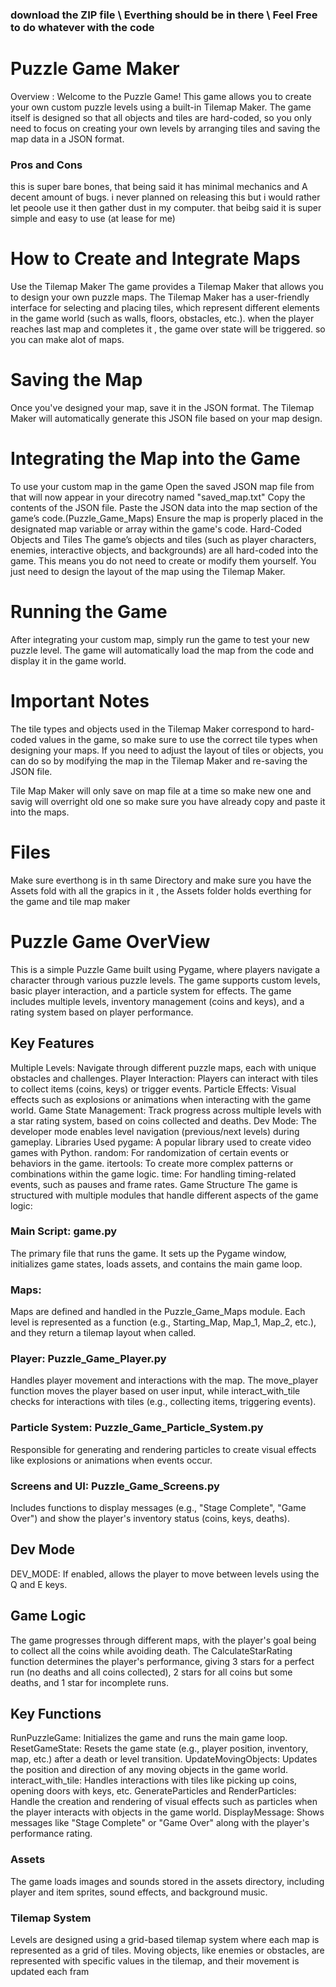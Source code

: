 ### download the ZIP file \ Everthing should be in there \ Feel Free to do whatever with the code

# Puzzle Game Maker
Overview :
Welcome to the Puzzle Game! This game allows you to create your own custom puzzle levels using a built-in Tilemap Maker. The game itself is designed so that all objects and tiles are hard-coded, so you only need to focus on creating your own levels by arranging tiles and saving the map data in a JSON format.
### Pros and Cons 
this is super bare bones, that being said it has minimal mechanics and A decent amount of bugs.
i never planned on releasing this but i would rather let peoole use it then gather dust in my computer. 
that beibg said it is super simple and easy to use (at lease for me)

# How to Create and Integrate Maps
Use the Tilemap Maker
The game provides a Tilemap Maker that allows you to design your own puzzle maps. The Tilemap Maker has a user-friendly interface for selecting and placing tiles, which represent different elements in the game world (such as walls, floors, obstacles, etc.). 
when the player reaches last map and completes it , the game over state will be triggered. 
so you can make alot of maps. 

# Saving the Map
Once you've designed your map, save it in the JSON format. The Tilemap Maker will automatically generate this JSON file based on your map design.

# Integrating the Map into the Game
To use your custom map in the game
Open the saved JSON map file from that will now appear in your direcotry named "saved_map.txt" 
Copy the contents of the JSON file.
Paste the JSON data into the map section of the game’s code.(Puzzle_Game_Maps)
Ensure the map is properly placed in the designated map variable or array within the game's code.
Hard-Coded Objects and Tiles
The game’s objects and tiles (such as player characters, enemies, interactive objects, and backgrounds) are all hard-coded into the game. This means you do not need to create or modify them yourself. You just need to design the layout of the map using the Tilemap Maker.

# Running the Game
After integrating your custom map, simply run the game to test your new puzzle level. The game will automatically load the map from the code and display it in the game world.

# Important Notes
The tile types and objects used in the Tilemap Maker correspond to hard-coded values in the game, so make sure to use the correct tile types when designing your maps.
If you need to adjust the layout of tiles or objects, you can do so by modifying the map in the Tilemap Maker and re-saving the JSON file.

Tile Map Maker will only save on map file at a time so make new one and savig will overright old one so make sure you have already copy and paste it into the maps.

 # Files
 Make sure everthong is in th same Directory and make sure you have the Assets fold with all the grapics in it , the Assets folder holds everthing for the game and tile map maker 

# Puzzle Game OverView
This is a simple Puzzle Game built using Pygame, where players navigate a character through various puzzle levels. The game supports custom levels, basic player interaction, and a particle system for effects. The game includes multiple levels, inventory management (coins and keys), and a rating system based on player performance.

## Key Features
Multiple Levels: Navigate through different puzzle maps, each with unique obstacles and challenges.
Player Interaction: Players can interact with tiles to collect items (coins, keys) or trigger events.
Particle Effects: Visual effects such as explosions or animations when interacting with the game world.
Game State Management: Track progress across multiple levels with a star rating system, based on coins collected and deaths.
Dev Mode: The developer mode enables level navigation (previous/next levels) during gameplay.
Libraries Used
pygame: A popular library used to create video games with Python.
random: For randomization of certain events or behaviors in the game.
itertools: To create more complex patterns or combinations within the game logic.
time: For handling timing-related events, such as pauses and frame rates.
Game Structure
The game is structured with multiple modules that handle different aspects of the game logic:

### Main Script: game.py
The primary file that runs the game. It sets up the Pygame window, initializes game states, loads assets, and contains the main game loop.

### Maps:
Maps are defined and handled in the Puzzle_Game_Maps module. Each level is represented as a function (e.g., Starting_Map, Map_1, Map_2, etc.), and they return a tilemap layout when called.

### Player: Puzzle_Game_Player.py
Handles player movement and interactions with the map. The move_player function moves the player based on user input, while interact_with_tile checks for interactions with tiles (e.g., collecting items, triggering events).

### Particle System: Puzzle_Game_Particle_System.py
Responsible for generating and rendering particles to create visual effects like explosions or animations when events occur.

### Screens and UI: Puzzle_Game_Screens.py
Includes functions to display messages (e.g., "Stage Complete", "Game Over") and show the player's inventory status (coins, keys, deaths).

## Dev Mode
DEV_MODE: If enabled, allows the player to move between levels using the Q and E keys.

## Game Logic
The game progresses through different maps, with the player's goal being to collect all the coins while avoiding death. The CalculateStarRating function determines the player's performance, giving 3 stars for a perfect run (no deaths and all coins collected), 2 stars for all coins but some deaths, and 1 star for incomplete runs.

## Key Functions
RunPuzzleGame: Initializes the game and runs the main game loop.
ResetGameState: Resets the game state (e.g., player position, inventory, map, etc.) after a death or level transition.
UpdateMovingObjects: Updates the position and direction of any moving objects in the game world.
interact_with_tile: Handles interactions with tiles like picking up coins, opening doors with keys, etc.
GenerateParticles and RenderParticles: Handle the creation and rendering of visual effects such as particles when the player interacts with objects in the game world.
DisplayMessage: Shows messages like "Stage Complete" or "Game Over" along with the player's performance rating.

### Assets
The game loads images and sounds stored in the assets directory, including player and item sprites, sound effects, and background music.

### Tilemap System
Levels are designed using a grid-based tilemap system where each map is represented as a grid of tiles. Moving objects, like enemies or obstacles, are represented with specific values in the tilemap, and their movement is updated each fram
